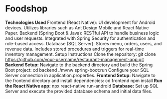 # Foodshop
**Technologies Used**
Frontend (React Native):
UI development for Android devices.
Utilizes libraries such as Ant Design Mobile and React Native Paper.
Backend (Spring Boot & Java):
RESTful API to handle business logic and user requests.
Integrated with Spring Security for authentication and role-based access.
Database (SQL Server):
Stores menu, orders, users, and revenue data.
Includes stored procedures and triggers for real-time inventory management.
Setup Instructions
Clone the repository:
git clone https://github.com/your-username/restaurant-management-app.git
**Backend Setup:**
Navigate to the backend directory and build the Spring Boot project:
cd backend
./mvnw spring-boot:run
Configure your SQL Server connection in application.properties.
**Frontend Setup:**
Navigate to the frontend directory and install dependencies:
cd frontend
npm install
**Run the React Native app:**
npx react-native run-android
**Database:**
Set up SQL Server and execute the provided database schema and initial data files.

